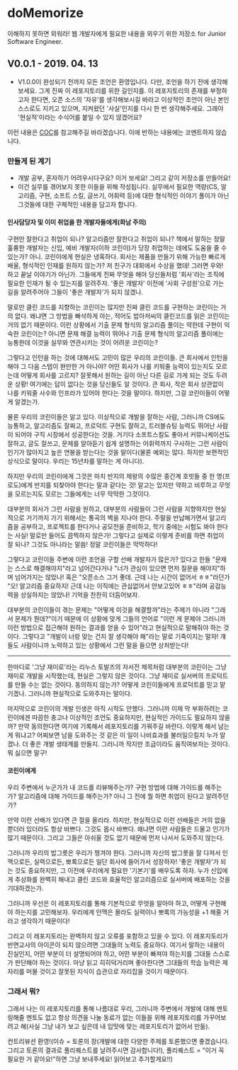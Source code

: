 # doMemorize
이해하지 못하면 외워라! 웹 개발자에게 필요한 내용을 외우기 위한 저장소 for Junior Software Engineer.

## V0.0.1 - 2019. 04. 13

* V1.0.0이 완성되기 전까지 모든 조언은 환영입니다. 다만, 조언을 하기 전에 생각해보세요. 그게 진짜 이 레포지토리를 위한 길인지를. 이 레포지토리의 존재를 부정하고자 한다면, 오픈 소스의 '자유'를 생각해보시길 바라고 이상적인 조언이 아닌 본인 스스로도 지키고 있으며, 지켜왔던 '사실'인지를 다시 한 번 생각해주세요. 그래야 '현실적'이라는 수식어를 붙일 수 있지 않겠어요?

이런 내용은 [COC](/CODE_OF_CONDUCT.md)를 참고해주길 바라겠습니다. 이에 반하는 내용에는 코멘트하지 않습니다.

### 만들게 된 계기

* 개발 공부, 혼자하기 어려우시다구요? 이거 보세요! 그리고 같이 저장소를 만들어요!
* 이건 실무를 겪어보지 못한 이들을 위해 작성됩니다. 실무에서 필요한 역량(CS, 알고리즘, 구현, 소프트 스킬, 글쓰기, 어휘력 등)에 대한 형식적인 이야기 풀이가 아닌 그것들에 대한 구체적인 내용을 담고자 합니다.

#### 인사담당자 및 이미 취업을 한 개발자들에게(화남 주의)

구현만 잘한다고 취업이 되나? 알고리즘만 잘한다고 취업이 되나? 책에서 말하는 정말 훌륭한 개발자는 신입, 예비 개발자(이하 코린이)가 당장 취업하는 데에도 도움을 줄 수 있는가? 아니. 코린이에게 현실은 냉혹하다. 회사는 제품을 만들기 위해 가능한 빠르게 배울, 형식적인 인재를 원하지 않는가? 저 친구가 대회에서 수상을 했데! 그러면 우와! 하고 끝날 이야기가 아닌가. 그들에게 진짜 무엇을 해야 당신들처럼 '회사'라는 조직에 필요한 인재가 될 수 있는지를 알려주자. '좋은 개발자' 이전에 '사회 구성원'으로 가는 길을 알려주어야 그들이 '좋은 개발자'가 되지 않겠나.

말로만 클린 코드를 지향하는 코린이는 많지만 진짜 클린 코드를 구현하는 코린이는 거의 없다. 왜냐면 그 방법을 빠삭하게 아는, 적어도 밥아저씨의 클린코드를 읽은 코린이는 거의 없기 때문이다. 이런 상황에서 기출 문제 형식의 알고리즘 풀이는 약한데 구현이 익숙한 코린이는? 아니면 문제 해결 능력이 뛰어나 기출 문제 형식의 알고리즘 풀이에는 능통한데 이것을 실무와 연관시키는 것이 어려운 코린이는?

그렇다고 인턴을 하는 것에 대해서도 고민이 많은 우리의 코린이들. 큰 회사에서 인턴을 해야 그 다음 스탭이 완만한 거 아니야? 어떤 회사가 나를 키워줄 능력이 있는지도 모르는데 어떻게 회사를 고르지? 잘못해서 원하는 길이 아닌 다른 길로 가게 되는 것도 두려운 상황! 여기에는 답이 없다는 것을 당신들도 알 것이다. 큰 회사, 작은 회사 상관없이 나를 키워줄 사수와 인프라가 있어야 한다는 것을 말이다. 하지만, 그걸 코린이들이 어떻게 알겠는가.

물론 우리의 코린이들은 알고 있다. 이상적으로 개발을 잘하는 사람, 그러니까 CS에도 능통하고, 알고리즘도 잘짜고, 프로덕트 구현도 잘하고, 트러블슈팅 능력도 뛰어난 사람이 되어야 구직 시장에서 성공한다는 것을. 거기다 소프트스킬도 좋아서 커뮤니케이션도 잘하고, 글도 잘쓰고, 문제를 알아듣기 쉽게 설명하는 어휘력까지 구사하는 그런 사람이 인기가 많아지고 높은 연봉을 받는다는 것을 말이다(물론 예외는 많다. 하지만 보편적인 상식으로 말이다. 우리는 15년차를 말하는 게 아니다). 

하지만 우리의 코린이에게 그것은 마치 반지의 제왕의 수많은 중간계 호빗들 중 한 명(프로도)에게 반지를 되찾아야 한다는 말과 같다는 것! 알고는 있지만 약하고 비루하고 무엇을 모르는지도 모르는 그들에게는 너무 막막한 그것이다.

대부분의 회사가 그런 사람을 원하고, 대부분의 사람들이 그런 사람을 지향하지만 현실적으로 거기까지 가기 위해서는 통곡의 벽을 지나야 한다. 주말을 반납해가면서 알고리즘을 공부하고, 프로젝트를 한다거나 공모전을 준비하고, 학기 중에는 시험도 봐야 한다는 사실! 말로만 들어도 끔찍하지 않은가! 그렇다고 실제로 이렇게 준비를 하면 취업이 잘 되나? 그것도 아니라는 말씀! 정말 코린이들은 막막하다!

그렇다고 코린이들 주변에 이런 조언을 구할 선배 개발자가 많은가? 있다고 한들 "문제는 스스로 해결해야지"라고 넘어간다거나 "너가 관심이 있으면 먼저 질문을 해야지"하며 넘어가지는 않았나! 혹은 "오픈소스 그거 좋데. 근데 나는 시간이 없어서 ㅎㅎ"라던가 "오! 알고리즘 중요하지! 근데 나는 이직에는 관심없어서 안보고있어 ㅎㅎ"라며 공감능력을 상실하지는 않았나! 기억을 찬찬히 더듬어보자.

대부분의 코린이들이 겪는 문제는 "어떻게 이것을 해결할까"라는 주제가 아니라 "그래서 문제가 뭔데?"이기 때문에 이 상황에 맞게 그들의 언어로 "이런 게 문제야 그러니까 이런 방법으로 접근해야 원하는 결과를 얻을 수 있어"라고 현실적으로 말해줘야 하는 것이다. 그렇다고 "개발이 너랑 맞는 건지 잘 생각해야 해"라는 말로 기죽이지는 말자! 걔들도 사람이니까 노력하고 있는 상황에서 그런 말을 들으면 상처받는다!

---

한마디로 '그냥 재미로'라는 리누스 토발즈의 자서전 제목처럼 대부분의 코린이는 그냥 재미로 개발을 시작했는데, 현실은 그렇지 않은 것이다. 그냥 재미로 실서버의 프로덕트를 만들 수는 없는 것이다. 동의하지 않는가? 어떻게 코린이들에게 프로덕트를 믿고 맡기겠나. 그러니까 현실적으로 도와주자는 말이다.

마지막으로 코린이의 개발 인생은 아직 시작도 안했다. 그러니까 이제 막 부화하려는 코린이에겐 따끔한 충고나 이상적인 조언도 중요하지만, 현실적인 가이드도 필요하지 않을까? 만약 동의한다면 여기에 기록해서 레포지토리를 가꿔주길 바란다. 이렇게 해서 남는 게 뭐냐고? 어찌보면 남을 도와주는 것 같은 이 일이 나비효과를 불러일으킬지 누가 알겠나. 더 좋은 개발 생태계를 만들지. 그러니까 작지만 조금이라도 움직여보자는 것이다. 뭐 싫으면 말구!

#### 코린이에게

우리 주변에서 누군가가 내 코드를 리뷰해주는가? 구현 방법에 대해 가이드를 해주는가? 알고리즘에 대해 가이드를 해주는가? 아니 그 전에 뭘 하면 취업이 된다고 알려주던가?

만약 이런 선배가 있다면 큰 절을 올리라. 하지만, 현실적으로 이런 선배들은 거의 없을 뿐더러 있더라도 항상 바쁘다. 그것도 몹시 바쁘다. 왜냐면 이런 사람들은 드물고 인기가 많기 때문이다. 그리고 그들은 아쉬울 것도 없기 때문에 먼저 나서서 도와주지 않는다.

그러니까 우리의 밥그릇은 우리가 챙겨야 한다. 그러니까 자신의 밥그릇을 잘 다져서 인맥으로든, 실력으로든, 뽀록으로든 일단 회사에 들어가서 성장하자! '좋은 개발자'가 되는 것도 중요하지만, 그 이전에 우리에게 필요한 '기본기'를 배우도록 하자. 누가 신입에게 추상화를 완벽히 해내고 클린 코드와 효율적인 알고리즘으로 실서버에 배포하는 것을 기대하겠는가.

그러니까 우선은 이 레포지토리를 통해 기본적으로 무엇을 알아야 하고, 어떻게 구현해야 하는지를 고민해보자. 우리에게 인맥은 몰라도 실력이나 뽀록의 가능성을 +1 해줄 거라고 생각하기 때문이다!

그리고 이 레포지토리는 완벽하지 않고 오류를 포함하고 있을 수 있다. 이 레포지토리가 반면교사의 아이콘이 되지 않으려면 그대들의 노력도 중요하다. 여기서 말하는 내용이 진실인지, 어떤 부분이 더 설명되어야 하고, 어떤 부분이 빠져야 하는지를 그대들 스스로가 판단해야 하는 것이다. 마냥 읽고 히히덕거리며 좋아한다면 그대들의 학습 능력은 제자리를 머물 것이고 잘못된 지식이 습관으로 자리잡을 것이기 때문이다.

### 그래서 뭐?

그래서 나는 이 레포지토리를 통해 나름대로 우리, 그러니까 주변에서 개발에 대해 멘토링해줄 멘토도 없고 항상 의견을 나눌 동료가 없는 이들을 위해 레포지토리를 가꾸어보려고 해(사실 그냥 내가 보고 싶은데 내 입맛에 맞는 레포지토리가 없어서 만듦).

컨트리뷰션 환영!(이슈 = 토론의 장(개발에 대한 다양한 주제를 토론했으면 좋겠습니다. 그리고 토론의 결과로 풀리퀘스트를 날려주시면 감사합니다!), 풀리퀘스트 = "이거 꼭 필요한 거 같아요!"하면 그냥 보내주세요! 읽어보고 추가할게요!!)
